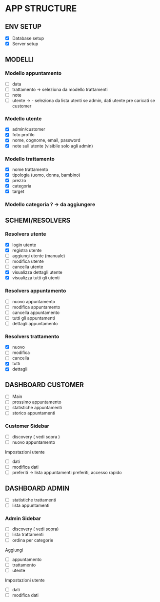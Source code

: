 # APP STRUCTURE

## ENV SETUP

- [x] Database setup
- [x] Server setup

## MODELLI

### Modello appuntamento

- [ ] data
- [ ] trattamento -> seleziona da modello trattamenti
- [ ] note
- [ ] utente -> - seleziona da lista utenti se admin, dati utente pre caricati se customer

### Modello utente

- [x] admin/customer
- [x] foto profilo
- [x] nome, cognome, email, password
- [x] note sull'utente (visibile solo agli admin)

### Modello trattamento

- [x] nome trattamento
- [x] tipologia (uomo, donna, bambino)
- [x] prezzo
- [x] categoria
- [x] target

### Modello categoria ? -> da aggiungere

## SCHEMI/RESOLVERS

### Resolvers utente

- [x] login utente
- [x] registra utente  
- [ ] aggiungi utente (manuale)
- [ ] modifica utente
- [ ] cancella utente
- [x] visualizza dettagli utente
- [x] visualizza tutti gli utenti

### Resolvers appuntamento

- [ ] nuovo appuntamento
- [ ] modifica appuntamento
- [ ] cancella appuntamento
- [ ] tutti gli appuntamenti
- [ ] dettagli appuntamento

### Resolvers trattamento

- [x] nuovo
- [ ] modifica
- [ ] cancella
- [x] tutti
- [x] dettagli

## DASHBOARD CUSTOMER

- [ ] Main
- [ ] prossimo appuntamento
- [ ] statistiche appuntamenti
- [ ] storico appuntamenti

### Customer Sidebar

- [ ] discovery ( vedi sopra )
- [ ] nuovo appuntamento

Impostazioni utente

- [ ] dati
- [ ] modifica dati
- [ ] preferiti -> lista appuntamenti preferiti, accesso rapido

## DASHBOARD ADMIN

- [ ] statistiche trattamenti
- [ ] lista appuntamenti

### Admin Sidebar

- [ ] discovery ( vedi sopra)
- [ ] lista trattamenti
- [ ] ordina per categorie

Aggiungi

- [ ] appuntamento
- [ ] trattamento
- [ ] utente

Impostazioni utente

- [ ] dati
- [ ] modifica dati

